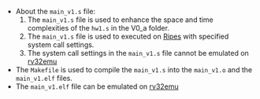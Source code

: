 - About the `main_v1.s` file:
  1. The `main_v1.s` file is used to enhance the space and time complexities of the `hw1.s` in the V0_a folder.
  2. The `main_v1.s` file is used to executed on [Ripes](https://github.com/mortbopet/Ripes) with specified system call settings.
  3. The system call settings in the `main_v1.s` file cannot be emulated on [rv32emu](https://github.com/sysprog21/rv32emu)
- The `Makefile` is used to compile the `main_v1.s` into the `main_v1.o` and the `main_v1.elf` files.
- The `main_v1.elf` file can be emulated on [rv32emu](https://github.com/sysprog21/rv32emu)
